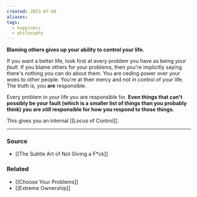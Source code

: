 ```yaml
---
created: 2023-07-08
aliases: 
tags:
  - happiness
  - philosophy
---
```

**Blaming others gives up your ability to control your life.**

If you want a better life, look first at every problem you have as being *your fault*. If you blame others for your problems, then you're implicitly saying there's nothing you can do about them. You are ceding power over your woes to other people. You're at their mercy and not in control of your life. The truth is, you **are** responsible.

Every problem in your life you are responsible for. **Even things that can't possibly be your fault (which is a smaller list of things than you probably think) you are *still* responsible for how you respond to those things.**

This gives you an internal [[Locus of Control]].

---

### Source
- [[The Subtle Art of Not Giving a F*ck]]

### Related
- [[Choose Your Problems]]
- [[Extreme Ownership]]